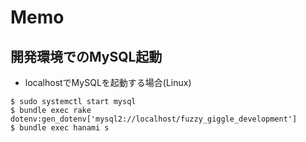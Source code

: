 # Memo

## 開発環境でのMySQL起動

* localhostでMySQLを起動する場合(Linux)

```
$ sudo systemctl start mysql
$ bundle exec rake dotenv:gen_dotenv['mysql2://localhost/fuzzy_giggle_development']
$ bundle exec hanami s
```
